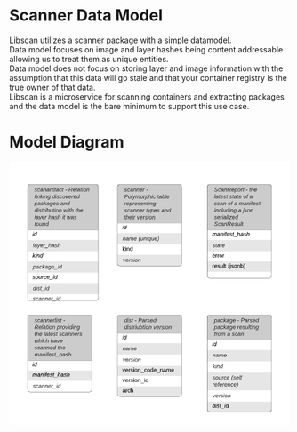 # Scanner Data Model
Libscan utilizes a scanner package with a simple datamodel.  
Data model focuses on image and layer hashes being content addressable allowing us to treat them as unique entities.  
Data model does not focus on storing layer and image information with the assumption that this data will go stale and that your container registry is the true owner of that data.  
Libscan is a microservice for scanning containers and extracting packages and the data model is the bare minimum to support this use case.  

# Model Diagram
![alt text](./scanner_data_model.png "architecture diagram")

